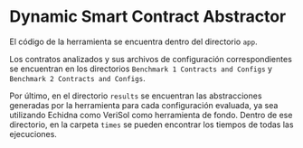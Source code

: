 # Dynamic Smart Contract Abstractor

El código de la herramienta se encuentra dentro del directorio `app`.

Los contratos analizados y sus archivos de configuración correspondientes se encuentran en los directorios `Benchmark 1 Contracts and Configs` y `Benchmark 2 Contracts and Configs`.

Por último, en el directorio `results` se encuentran las abstracciones generadas por la herramienta para cada configuración evaluada, ya sea utilizando Echidna como VeriSol como herramienta de fondo. Dentro de ese directorio, en la carpeta `times` se pueden encontrar los tiempos de todas las ejecuciones.
